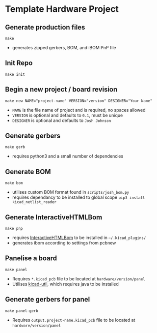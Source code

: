 # Template Hardware Project

## Generate production files
`make`

* generates zipped gerbers, BOM, and iBOM PnP file

## Init Repo
`make init`

## Begin a new project / board revision
`make new NAME="project-name" VERSION="version" DESIGNER="Your Name"`

* `NAME` is the file name of project and is required, no spaces allowed
* `VERSION` is optional and defaults to `0.1`, must be unique
* `DESIGNER` is optional and defaults to `Josh Johnson`

## Generate gerbers
`make gerb` 

* requires python3 and a small number of dependencies

## Generate BOM
`make bom`

* utilises custom BOM format found in `scripts/josh_bom.py`
* requires dependancy to be installed to global scope `pip3 install kicad_netlist_reader`

## Generate InteractiveHTMLBom
`make pnp`

* requires [InteractiveHTMLBom](https://github.com/openscopeproject/InteractiveHtmlBom) to be installed in `~/.kicad_plugins/`
* generates ibom according to settings from pcbnew

## Panelise a board
`make panel`

* Requires `*.kicad_pcb` file to be located at `hardware/version/panel`
* Utilises [kicad-util](https://gitlab.com/dren.dk/kicad-util), which requires java to be installed

## Generate gerbers for panel
`make panel-gerb` 

* Requires `output.project-name.kicad_pcb` file to be located at `hardware/version/panel`


